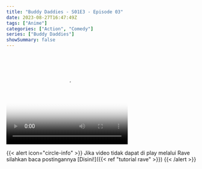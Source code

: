 ```yaml
---
title: "Buddy Daddies - S01E3 - Episode 03"
date: 2023-08-27T16:47:49Z
tags: ["Anime"]
categories: ["Action", "Comedy"]
series: ["Buddy Daddies"]
showSummary: false
---
```


<video width="320" height="240" poster="https://www.themoviedb.org/t/p/original/hoCPq4gQyBzzIf4xfJeaEJvcCSJ.jpg" controls>
  <source src="https://kp3d-my.sharepoint.com/personal/ryoo_kp3d_onmicrosoft_com/_layouts/15/download.aspx?share=EXQVyst7dyVOsmDRJOzTm5AB_FgE8rjVgJSsIFQGEO1xTQ" type="video/mp4">
</video>

{{< alert icon="circle-info" >}}
Jika video tidak dapat di play melalui Rave silahkan baca postingannya [Disini!]({{< ref "tutorial rave" >}})
{{< /alert >}}


